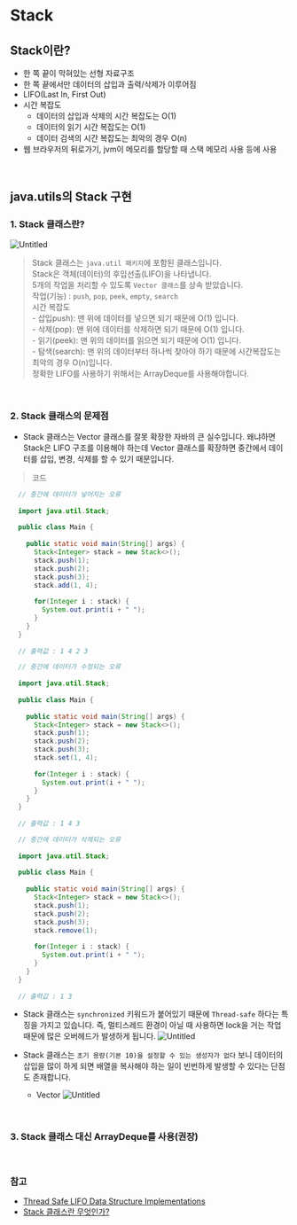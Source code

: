# Stack

## Stack이란?
- 한 쪽 끝이 막혀있는 선형 자료구조
- 한 쪽 끝에서만 데이터의 삽입과 출력/삭제가 이루어짐
- LIFO(Last In, First Out)
- 시간 복잡도
    - 데이터의 삽입과 삭제의 시간 복잡도는 O(1)
    - 데이터의 읽기 시간 복잡도는 O(1)
    - 데이터 검색의 시간 복잡도는 최악의 경우 O(n)
- 웹 브라우저의 뒤로가기, jvm이 메모리를 할당할 때 스택 메모리 사용 등에 사용
<br>

## java.utils의 Stack<E> 구현

### 1. Stack 클래스란?
    
![Untitled](https://user-images.githubusercontent.com/88137420/218746033-407e4bb6-c1f9-4e8d-9775-d7de4a4028a2.png)
<br>
  
  > Stack 클래스는 `java.util 패키지`에 포함된 클래스입니다. <br>
  > Stack은 객체(데이터)의 후입선출(LIFO)을 나타냅니다. <br>
  > 5개의 작업을 처리할 수 있도록 `Vector 클래스`를 상속 받았습니다. <br>
  > 작업(기능) : `push`, `pop`, `peek`, `empty`, `search` <br>
  > 시간 복잡도 <br> 
    - 삽입push): 맨 위에 데이터를 넣으면 되기 때문에 O(1) 입니다. <br>
    - 삭제(pop): 맨 위에 데이터를 삭제하면 되기 때문에 O(1) 입니다. <br>
    - 읽기(peek): 맨 위의 데이터를 읽으면 되기 때문에 O(1) 입니다. <br>
    - 탐색(search): 맨 위의 데이터부터 하나씩 찾아야 하기 때문에 시간복잡도는 최악의 경우 O(n)입니다. <br>
  > 정확한 LIFO를 사용하기 위해서는 ArrayDeque<Element>를 사용해야합니다.
<br>
  
###  2. Stack 클래스의 문제점
- Stack 클래스는 Vector 클래스를 잘못 확장한 자바의 큰 실수입니다. 왜냐하면 Stack은 LIFO 구조를 이용해야 하는데 Vector 클래스를 확장하면 중간에서 데이터를 삽입, 변경, 삭제를 할 수 있기 때문입니다.
> 코드
            
```java
  // 중간에 데이터가 넣어지는 오류
            
  import java.util.Stack;
            
  public class Main {
            
    public static void main(String[] args) {
      Stack<Integer> stack = new Stack<>();
      stack.push(1);
      stack.push(2);
      stack.push(3);
      stack.add(1, 4);
                    
      for(Integer i : stack) {
        System.out.print(i + " ");
      }			
    }
  }
           
  // 출력값 : 1 4 2 3
  ```
            
```java
  // 중간에 데이터가 수정되는 오류
            
  import java.util.Stack;
            
  public class Main {
            
    public static void main(String[] args) {
      Stack<Integer> stack = new Stack<>();
      stack.push(1);
      stack.push(2);
      stack.push(3);
      stack.set(1, 4);
                    
      for(Integer i : stack) {
        System.out.print(i + " ");
      }			
    }
  }
            
  // 출력값 : 1 4 3
```
            
```java
  // 중간에 데이터가 삭제되는 오류
            
  import java.util.Stack;
            
  public class Main {
            
    public static void main(String[] args) {
      Stack<Integer> stack = new Stack<>();
      stack.push(1);
      stack.push(2);
      stack.push(3);
      stack.remove(1);
                    
      for(Integer i : stack) {
        System.out.print(i + " ");
      }			
    }
  }
            
  // 출력값 : 1 3
```
            
 - Stack 클래스는 `synchronized` 키워드가 붙어있기 때문에 `Thread-safe` 하다는 특징을 가지고 있습니다. 즉, 멀티스레드 환경이 아닐 때 사용하면 lock을 거는 작업 때문에 많은 오버헤드가 발생하게 됩니다.
        ![Untitled](https://user-images.githubusercontent.com/88137420/218746216-8149542d-c006-4722-8319-a49370d78167.png)
        
- Stack 클래스는 `초기 용량(기본 10)을 설정할 수 있는 생성자가 없다` 보니 데이터의 삽입을 많이 하게 되면 배열을 복사해야 하는 일이 빈번하게 발생할 수 있다는 단점도 존재합니다.
    - Vector
        ![Untitled](https://user-images.githubusercontent.com/88137420/218746287-6c03775b-afdb-451b-8927-0ee22fc61c42.png)
<br>
  
### 3. Stack 클래스 대신 ArrayDeque를 사용(권장)
<br>
   
### 참고
  - [Thread Safe LIFO Data Structure Implementations](https://www.baeldung.com/java-lifo-thread-safe)
  - [Stack 클래스란 무엇인가?](https://github.com/wjdrbs96/Today-I-Learn/blob/master/Java/Collection/Stack%20%ED%81%B4%EB%9E%98%EC%8A%A4%EB%9E%80%3F.md)
